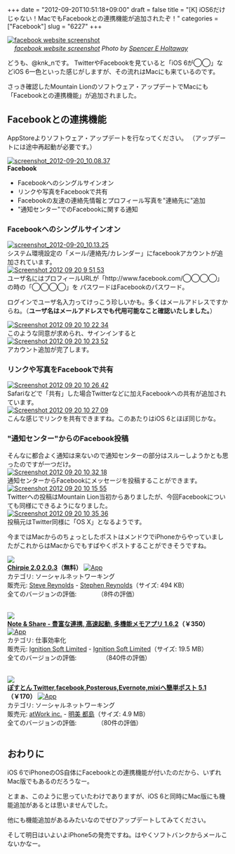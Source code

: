 +++
date = "2012-09-20T10:51:18+09:00"
draft = false
title = "[K] iOS6だけじゃない！MacでもFacebookとの連携機能が追加されたぞ！"
categories = ["Facebook"]
slug = "6227"
+++

<div class="center"><a href="http://www.flickr.com/photos/15507194@N00/3376955055/" title="facebook website screenshot by Spencer E Holtaway, on Flickr" target="_blank"><img class="flickr_photo" src="http://farm4.static.flickr.com/3465/3376955055_0a76421a4c_z.jpg" alt="facebook website screenshot" width="NaNpx"/></a></div><cite class="flickr_photographer"><img src="http://farm4.static.flickr.com/3329/favicons/72157601614001242_7730.png" width="16" /><a href="http://www.flickr.com/photos/15507194@N00/3376955055/">facebook website screenshot</a> Photo by <a href="http://www.flickr.com/photos/15507194@N00/">Spencer E Holtaway</a></cite>

どうも、@knk_nです。
TwitterやFacebookを見ていると「iOS 6が◯◯」などiOS 6一色といった感じがしますが、その流れはMacにも来ているのです。

さっき確認したMountain Lionのソフトウェア・アップデートでMacにも「Facebookとの連携機能」が追加されました。<!--more--><h2>Facebookとの連携機能</h2>
AppStoreよりソフトウェア・アップデートを行なってください。
（アップデートには途中再起動が必要です。）
<div class="center"><a href="http://knk-n.com/wp-content/uploads/2012/09/screenshot_2012-09-20_10.08.34.png"><img src="http://knk-n.com/wp-content/uploads/2012/09/screenshot_2012-09-20_10.08.34.png" alt="screenshot_2012-09-20_10.08.37" title="screenshot_2012-09-20_10.08.34.png" border="0" width="" height="" /></a></div>
<strong>Facebook</strong>
<ul>
<li>Facebookへのシングルサインオン</li>
<li>リンクや写真をFacebookで共有</li>
<li>Facebookの友達の連絡先情報とプロフィール写真を&quot;連絡先に&quot;追加</li>
<li>&quot;通知センター&quot;でのFacebookに関する通知</li>
</ul>

<h3>Facebookへのシングルサインオン</h3>
<div class="center"><a href="http://knk-n.com/wp-content/uploads/2012/09/screenshot_2012-09-20_10.13.21.png"><img src="http://knk-n.com/wp-content/uploads/2012/09/screenshot_2012-09-20_10.13.21.png" alt="screenshot_2012-09-20_10.13.25" title="screenshot_2012-09-20_10.13.21.png" border="0" width="" height="" /></a></div>
システム環境設定の「メール/連絡先/カレンダー」にfacebookアカウントが追加されています。

<div class="center"><a href="http://knk-n.com/wp-content/uploads/2012/09/screenshot-2012-09-20-9.51.53.png"><img src="http://knk-n.com/wp-content/uploads/2012/09/screenshot-2012-09-20-9.51.53.png" alt="Screenshot 2012 09 20 9 51 53" title="screenshot 2012-09-20 9.51.53.png" border="0" width="" height="" /></a></div>
ユーザ名にはプロフィールURLが「http://www.facebook.com/◯◯◯◯」の時の「◯◯◯◯」を
パスワードはFacebookのパスワード。

ログインでユーザ名入力ってけっこう珍しいかも。多くはメールアドレスですからね。（<strong>ユーザ名はメールアドレスでも代用可能なこと確認いたしました。</strong>）

<div class="center"><a href="http://knk-n.com/wp-content/uploads/2012/09/screenshot-2012-09-20-10.22.34.jpg"><img src="http://knk-n.com/wp-content/uploads/2012/09/screenshot-2012-09-20-10.22.34.jpg" alt="Screenshot 2012 09 20 10 22 34" title="screenshot 2012-09-20 10.22.34.jpg" border="0" width="" height="" /></a></div>
このような同意が求められ、サインインすると

<div class="center"><a href="http://knk-n.com/wp-content/uploads/2012/09/screenshot-2012-09-20-10.23.52.png"><img src="http://knk-n.com/wp-content/uploads/2012/09/screenshot-2012-09-20-10.23.52.png" alt="Screenshot 2012 09 20 10 23 52" title="screenshot 2012-09-20 10.23.52.png" border="0" width="" height="" /></a></div>
アカウント追加が完了します。

<h3>リンクや写真をFacebookで共有</h3>
<div class="center"><a href="http://knk-n.com/wp-content/uploads/2012/09/screenshot-2012-09-20-10.26.42.png"><img src="http://knk-n.com/wp-content/uploads/2012/09/screenshot-2012-09-20-10.26.42.png" alt="Screenshot 2012 09 20 10 26 42" title="screenshot 2012-09-20 10.26.42.png" border="0" width="" height="" /></a></div>
Safariなどで「共有」した場合Twitterなどに加えFacebookへの共有が追加されています。

<div class="center"><a href="http://knk-n.com/wp-content/uploads/2012/09/screenshot-2012-09-20-10.27.09.jpg"><img src="http://knk-n.com/wp-content/uploads/2012/09/screenshot-2012-09-20-10.27.09.jpg" alt="Screenshot 2012 09 20 10 27 09" title="screenshot 2012-09-20 10.27.09.jpg" border="0" width="" height="" /></a></div>
こんな感じでリンクを共有できますね。このあたりはiOS 6とほぼ同じかな。

<h3>"通知センター"からのFacebook投稿</h3>
そんなに都合よく通知は来ないので通知センターの部分はスルーしようかとも思ったのですが一つだけ。
<div class="center"><a href="http://knk-n.com/wp-content/uploads/2012/09/screenshot-2012-09-20-10.32.18.png"><img src="http://knk-n.com/wp-content/uploads/2012/09/screenshot-2012-09-20-10.32.18.png" alt="Screenshot 2012 09 20 10 32 18" title="screenshot 2012-09-20 10.32.18.png" border="0" width="" height="" /></a></div>
通知センターからFacebookにメッセージを投稿することができます。

<div class="center"><a href="http://knk-n.com/wp-content/uploads/2012/09/screenshot-2012-09-20-10.15.55.jpg"><img src="http://knk-n.com/wp-content/uploads/2012/09/screenshot-2012-09-20-10.15.55.jpg" alt="Screenshot 2012 09 20 10 15 55" title="screenshot 2012-09-20 10.15.55.jpg" border="0" width="" height="" /></a></div>
Twitterへの投稿はMountain Lion当初からありましたが、今回Facebookについても同様にできるようになりました。

<div class="center"><a href="http://knk-n.com/wp-content/uploads/2012/09/screenshot-2012-09-20-10.35.36.png"><img src="http://knk-n.com/wp-content/uploads/2012/09/screenshot-2012-09-20-10.35.36.png" alt="Screenshot 2012 09 20 10 35 36" title="screenshot 2012-09-20 10.35.36.png" border="0" width="" height="" /></a></div>
投稿元はTwitter同様に「OS X」となるようです。

今まではMacからのちょっとしたポストはメンドウでiPhoneからやっていましたがこれからはMacからでもすばやくポストすることができそうですね。
<table class="appstorehelper"><a href="http://itunes.apple.com/jp/app/chirpie-2.0/id488586627?mt=8&uo=4" rel="nofollow" target="_blank"><img class="appstorehelper_appicn" src="http://a3.mzstatic.com/us/r1000/115/Purple/2d/f7/c2/mzl.xfruiqec.png" /></a><div class="appstorehelper_text"><a href="http://itunes.apple.com/jp/app/chirpie-2.0/id488586627?mt=8&uo=4" rel="nofollow" target="_blank"><b>Chirpie 2.0 2.0.3</a>（無料）</b> <a href="http://itunes.apple.com/jp/app/chirpie-2.0/id488586627?mt=8&uo=4" rel="nofollow" target="_blank"><img alt="App" src="http://ax.phobos.apple.com.edgesuite.net/ja_jp/images/web/linkmaker/badge_appstore-sm.gif" style="vertical-align: text-bottom;" /></b></a><br />カテゴリ: ソーシャルネットワーキング<br />販売元: <a href="$artistUrl$" target="_blank">Steve Reynolds</a> - <a href="http://chirpieapp.com" target="_blank">Stephen Reynolds</a>（サイズ: 494 KB）<br />全てのバージョンの評価: <img src="http://r.mzstatic.com/htmlResources/1043/web-storefront/images/rating_star.png" height="11px" width="11px" /><img src="http://r.mzstatic.com/htmlResources/1043/web-storefront/images/rating_star.png" height="11px" width="11px" /><img src="http://r.mzstatic.com/htmlResources/1043/web-storefront/images/rating_star.png" height="11px" width="11px" /><img src="http://r.mzstatic.com/htmlResources/1043/web-storefront/images/rating_star.png" height="11px" width="11px" />（8件の評価）<br clear="all" /></div>
</table>
<table class="appstorehelper"><a href="http://itunes.apple.com/jp/app/note-share-li-funa-lian-xie/id391714522?mt=8&uo=4" rel="nofollow" target="_blank"><img class="appstorehelper_appicn" src="http://a3.mzstatic.com/us/r1000/119/Purple/v4/fd/6b/af/fd6baf58-c879-7e47-8d95-62250354e97f/mzm.tixximmc.png" /></a><div class="appstorehelper_text"><a href="http://itunes.apple.com/jp/app/note-share-li-funa-lian-xie/id391714522?mt=8&uo=4" rel="nofollow" target="_blank"><b>Note & Share - 豊富な連携, 高速起動, 多機能メモアプリ 1.6.2</a>（&#65509;350）</b> <a href="http://itunes.apple.com/jp/app/note-share-li-funa-lian-xie/id391714522?mt=8&uo=4" rel="nofollow" target="_blank"><img alt="App" src="http://ax.phobos.apple.com.edgesuite.net/ja_jp/images/web/linkmaker/badge_appstore-sm.gif" style="vertical-align: text-bottom;" /></b></a><br />カテゴリ: 仕事効率化<br />販売元: <a href="$artistUrl$" target="_blank">Ignition Soft Limited</a> - <a href="http://ignition.hk/iphone/note" target="_blank">Ignition Soft Limited</a>（サイズ: 19.5 MB）<br />全てのバージョンの評価: <img src="http://r.mzstatic.com/htmlResources/1043/web-storefront/images/rating_star.png" height="11px" width="11px" /><img src="http://r.mzstatic.com/htmlResources/1043/web-storefront/images/rating_star.png" height="11px" width="11px" /><img src="http://r.mzstatic.com/htmlResources/1043/web-storefront/images/rating_star.png" height="11px" width="11px" /><img src="http://r.mzstatic.com/htmlResources/1043/web-storefront/images/rating_star.png" height="11px" width="11px" /><img src="http://r.mzstatic.com/htmlResources/1043/web-storefront/images/rating_star_half.png" height="11px" width="11px" />（840件の評価）<br clear="all" /></div>
</table>
<meta name="apple-itunes-app" content="app-id=391714522" />

<table class="appstorehelper"><a href="http://itunes.apple.com/jp/app/posuton-twitter-facebook-posterous/id440427476?mt=8&uo=4" rel="nofollow" target="_blank"><img class="appstorehelper_appicn" src="http://a1.mzstatic.com/us/r1000/074/Purple/v4/95/d3/fb/95d3fb5a-58b5-b4ee-c5f0-356955199b24/mzl.nazxwepn.png" /></a><div class="appstorehelper_text"><a href="http://itunes.apple.com/jp/app/posuton-twitter-facebook-posterous/id440427476?mt=8&uo=4" rel="nofollow" target="_blank"><b>ぽすとん Twitter,facebook,Posterous,Evernote,mixiへ簡単ポスト 5.1</a>（&#65509;170）</b> <a href="http://itunes.apple.com/jp/app/posuton-twitter-facebook-posterous/id440427476?mt=8&uo=4" rel="nofollow" target="_blank"><img alt="App" src="http://ax.phobos.apple.com.edgesuite.net/ja_jp/images/web/linkmaker/badge_appstore-sm.gif" style="vertical-align: text-bottom;" /></b></a><br />カテゴリ: ソーシャルネットワーキング<br />販売元: <a href="$artistUrl$" target="_blank">atWork inc.</a> - <a href="http://penguin-mam.com" target="_blank">明美 都島</a>（サイズ: 4.9 MB）<br />全てのバージョンの評価: <img src="http://r.mzstatic.com/htmlResources/1043/web-storefront/images/rating_star.png" height="11px" width="11px" /><img src="http://r.mzstatic.com/htmlResources/1043/web-storefront/images/rating_star.png" height="11px" width="11px" /><img src="http://r.mzstatic.com/htmlResources/1043/web-storefront/images/rating_star.png" height="11px" width="11px" /><img src="http://r.mzstatic.com/htmlResources/1043/web-storefront/images/rating_star_half.png" height="11px" width="11px" />（80件の評価）<br clear="all" /></div>
</table>

<h2>おわりに</h2>
iOS 6でiPhoneのOS自体にFacebookとの連携機能が付いたのだから、いずれMac版でもあるのだろうなー。

とまぁ、このように思っていたわけでありますが、iOS 6と同時にMac版にも機能追加があるとは思いませんでした。

他にも機能追加があるみたいなのでぜひアップデートしてみてください。

そして明日はいよいよiPhone5の発売ですね。はやくソフトバンクからメールこないかなー。
